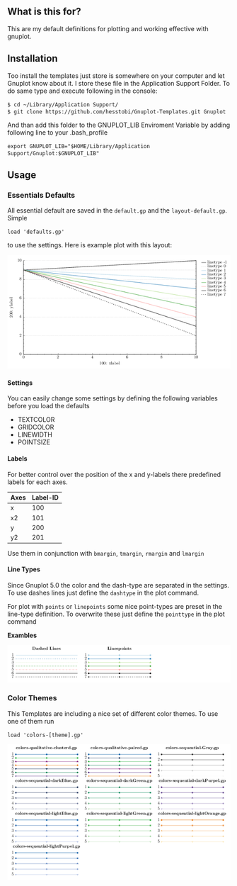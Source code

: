 ## What is this for?

This are my default definitions for plotting and working effective with gnuplot.

## Installation

Too install the templates just store is somewhere on your computer and let Gnuplot know about it. I store these file in the Application Support Folder. To do same type and execute following in the console:

	$ cd ~/Library/Application Support/
	$ git clone https://github.com/hesstobi/Gnuplot-Templates.git Gnuplot

And than add this folder to the GNUPLOT\_LIB Enviroment Variable by adding following line to your .bash_profile

    export GNUPLOT_LIB="$HOME/Library/Application Support/Gnuplot:$GNUPLOT_LIB"

## Usage

###   Essentials Defaults

All essential default are saved in the `default.gp` and the `layout-default.gp`. Simple 

	load 'defaults.gp'

to use the settings. Here is example plot with this layout:

![Default Layout](help/test-defaultsPNG.png)

#### Settings

You can easily change some settings by defining the following variables before you load the defaults

* TEXTCOLOR
* GRIDCOLOR
* LINEWIDTH
* POINTSIZE

#### Labels

For better control over the position of the x and y-labels there predefined labels for each axes. 

Axes | Label-ID
------------- | -------------
x | 100
x2 | 101
y | 200
y2 | 201 

Use them in conjunction with `bmargin`, `tmargin`, `rmargin` and `lmargin` 

#### Line Types

Since Gnuplot 5.0 the color and the dash-type are separated in the settings. To use dashes lines just define the `dashtype` in the plot command. 

For plot with `points` or `linepoints` some nice point-types are preset in the line-type definition. To overwrite these just define the `pointtype` in the plot command

**Exambles**

![Test LinestypesPNG](help/test-linestypesPNG.png)


### Color Themes

This Templates are including a nice set of different color themes. To use one of them run 

	load 'colors-[theme].gp'
	
![Test ColorsPNG](help/test-colorsPNG.png)


